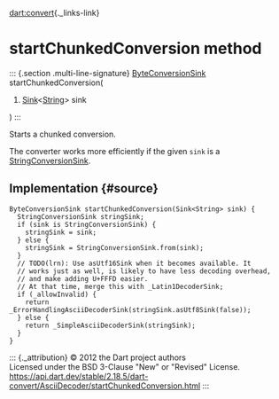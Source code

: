 [dart:convert](../../dart-convert/dart-convert-library){._links-link}

startChunkedConversion method
=============================

::: {.section .multi-line-signature}
[ByteConversionSink](../byteconversionsink-class)
startChunkedConversion(

1.  [Sink](../../dart-core/sink-class)\<[String](../../dart-core/string-class)\>
    sink

)
:::

Starts a chunked conversion.

The converter works more efficiently if the given `sink` is a
[StringConversionSink](../stringconversionsink-class).

Implementation {#source}
--------------

``` {.language-dart data-language="dart"}
ByteConversionSink startChunkedConversion(Sink<String> sink) {
  StringConversionSink stringSink;
  if (sink is StringConversionSink) {
    stringSink = sink;
  } else {
    stringSink = StringConversionSink.from(sink);
  }
  // TODO(lrn): Use asUtf16Sink when it becomes available. It
  // works just as well, is likely to have less decoding overhead,
  // and make adding U+FFFD easier.
  // At that time, merge this with _Latin1DecoderSink;
  if (_allowInvalid) {
    return _ErrorHandlingAsciiDecoderSink(stringSink.asUtf8Sink(false));
  } else {
    return _SimpleAsciiDecoderSink(stringSink);
  }
}
```

::: {._attribution}
© 2012 the Dart project authors\
Licensed under the BSD 3-Clause \"New\" or \"Revised\" License.\
<https://api.dart.dev/stable/2.18.5/dart-convert/AsciiDecoder/startChunkedConversion.html>
:::
